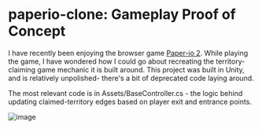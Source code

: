# paperio-clone: Gameplay Proof of Concept 
I have recently been enjoying the browser game [Paper-io 2](https://paper-io.com/). 
While playing the game, I have wondered how I could go about recreating the territory-claiming game mechanic it is built around. This project was built in Unity, and is relatively unpolished- there's a bit of deprecated code laying around.

The most relevant code is in Assets/BaseController.cs - the logic behind updating claimed-territory edges based on player exit and entrance points.

![image](https://github.com/jdljake/paperio-clone/assets/20306303/08787885-37e3-4038-b71d-28b0623733a0)
